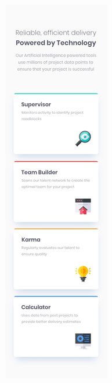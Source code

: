  

![Design preview for the Four card feature section coding challenge](./design/mobile-design.jpg)

